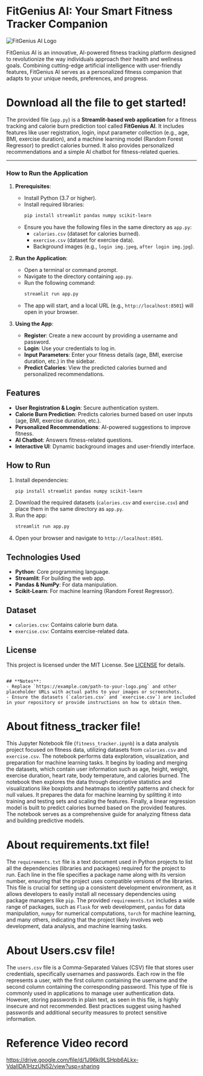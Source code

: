 # FitGenius AI: Your Smart Fitness Tracker Companion
![FitGenius AI Logo](https://t4.ftcdn.net/jpg/02/18/46/59/360_F_218465980_2JJETZ9wO9rp2obMr8ANLnX00OTfbpjU.jpg)

FitGenius AI is an innovative, AI-powered fitness tracking platform designed to revolutionize the way individuals approach their health and wellness goals. Combining cutting-edge artificial intelligence with user-friendly features, FitGenius AI serves as a personalized fitness companion that adapts to your unique needs, preferences, and progress.
# Download all the file to get started!
The provided file (`app.py`) is a **Streamlit-based web application** for a fitness tracking and calorie burn prediction tool called **FitGenius AI**. It includes features like user registration, login, input parameter collection (e.g., age, BMI, exercise duration), and a machine learning model (Random Forest Regressor) to predict calories burned. It also provides personalized recommendations and a simple AI chatbot for fitness-related queries.

---

### **How to Run the Application**

1. **Prerequisites**:
   - Install Python (3.7 or higher).
   - Install required libraries:
     ```bash
     pip install streamlit pandas numpy scikit-learn
     ```
   - Ensure you have the following files in the same directory as `app.py`:
     - `calories.csv` (dataset for calories burned).
     - `exercise.csv` (dataset for exercise data).
     - Background images (e.g., `login img.jpeg`, `after login img.jpg`).

2. **Run the Application**:
   - Open a terminal or command prompt.
   - Navigate to the directory containing `app.py`.
   - Run the following command:
     ```bash
     streamlit run app.py
     ```
   - The app will start, and a local URL (e.g., `http://localhost:8501`) will open in your browser.

3. **Using the App**:
   - **Register**: Create a new account by providing a username and password.
   - **Login**: Use your credentials to log in.
   - **Input Parameters**: Enter your fitness details (age, BMI, exercise duration, etc.) in the sidebar.
   - **Predict Calories**: View the predicted calories burned and personalized recommendations.

## Features
- **User Registration & Login**: Secure authentication system.
- **Calorie Burn Prediction**: Predicts calories burned based on user inputs (age, BMI, exercise duration, etc.).
- **Personalized Recommendations**: AI-powered suggestions to improve fitness.
- **AI Chatbot**: Answers fitness-related questions.
- **Interactive UI**: Dynamic background images and user-friendly interface.

## How to Run
1. Install dependencies:
   ```bash
   pip install streamlit pandas numpy scikit-learn
   ```
2. Download the required datasets (`calories.csv` and `exercise.csv`) and place them in the same directory as `app.py`.
3. Run the app:
   ```bash
   streamlit run app.py
   ```
4. Open your browser and navigate to `http://localhost:8501`.

## Technologies Used
- **Python**: Core programming language.
- **Streamlit**: For building the web app.
- **Pandas & NumPy**: For data manipulation.
- **Scikit-Learn**: For machine learning (Random Forest Regressor).

## Dataset
- `calories.csv`: Contains calorie burn data.
- `exercise.csv`: Contains exercise-related data.

## License
This project is licensed under the MIT License. See [LICENSE](LICENSE) for details.
```

## **Notes**:
- Replace `https://example.com/path-to-your-logo.png` and other placeholder URLs with actual paths to your images or screenshots.
- Ensure the datasets (`calories.csv` and `exercise.csv`) are included in your repository or provide instructions on how to obtain them.
```
# About fitness_tracker file!
This Jupyter Notebook file (`fitness_tracker.ipynb`) is a data analysis project focused on fitness data, utilizing datasets from `calories.csv` and `exercise.csv`. The notebook performs data exploration, visualization, and preparation for machine learning tasks. It begins by loading and merging the datasets, which contain user information such as age, height, weight, exercise duration, heart rate, body temperature, and calories burned. The notebook then explores the data through descriptive statistics and visualizations like boxplots and heatmaps to identify patterns and check for null values. It prepares the data for machine learning by splitting it into training and testing sets and scaling the features. Finally, a linear regression model is built to predict calories burned based on the provided features. The notebook serves as a comprehensive guide for analyzing fitness data and building predictive models.

# About requirements.txt file!
The `requirements.txt` file is a text document used in Python projects to list all the dependencies (libraries and packages) required for the project to run. Each line in the file specifies a package name along with its version number, ensuring that the project uses compatible versions of the libraries. This file is crucial for setting up a consistent development environment, as it allows developers to easily install all necessary dependencies using package managers like `pip`. The provided `requirements.txt` includes a wide range of packages, such as `Flask` for web development, `pandas` for data manipulation, `numpy` for numerical computations, `torch` for machine learning, and many others, indicating that the project likely involves web development, data analysis, and machine learning tasks.

# About Users.csv file!
The `users.csv` file is a Comma-Separated Values (CSV) file that stores user credentials, specifically usernames and passwords. Each row in the file represents a user, with the first column containing the username and the second column containing the corresponding password. This type of file is commonly used in applications to manage user authentication data. However, storing passwords in plain text, as seen in this file, is highly insecure and not recommended. Best practices suggest using hashed passwords and additional security measures to protect sensitive information. 

# Reference Video record
https://drive.google.com/file/d/1J96ki9LSHpb6ALkx-VdaIIDA1HzzUN52/view?usp=sharing
